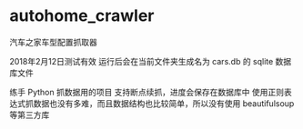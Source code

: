 # autohome_crawler

汽车之家车型配置抓取器

2018年2月12日测试有效
运行后会在当前文件夹生成名为 cars.db 的 sqlite 数据库文件

练手 Python 抓数据用的项目
支持断点续抓，进度会保存在数据库中
使用正则表达式抓数据也没有多难，而且数据结构也比较简单，所以没有使用 beautifulsoup 等第三方库

